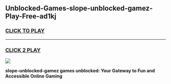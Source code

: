 
## Unblocked-Games-slope-unblocked-gamez-Play-Free-ad1kj
<h3>
<a href="https://premium76.site?title=slope-unblocked-gamez&ref=21A">CLICK TO PLAY</a></h3>
<hr>

<h3>
<a href="https://premium76.site?title=slope-unblocked-gamez&ref=21A">CLICK 2 PLAY</a>
  
</h3>

<a href="https://premium76.site?title=slope-unblocked-gamez&ref=21A"><img src="https://clearcache.store/games.png"></a>


**slope-unblocked-gamez games unblocked: Your Gateway to Fun and Accessible Online Gaming**
